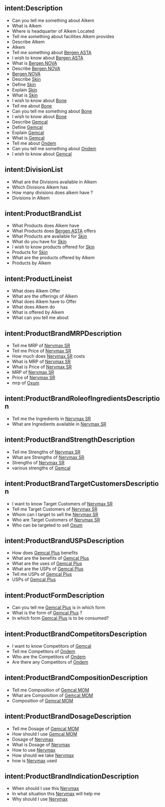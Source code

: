 ## intent:Description
- Can you tell me something about Alkem
- What is Alkem
- Where is headquarter of Alkem Located
- Tell me something about facilities Alkem provides
- Describe Alkem
- Alkem
- Tell me something about [Bergen ASTA](Division)
- I wish to know about [Bergen ASTA](Division)
- What is [Bergen NOVA](Division)
- Describe [Bergen NOVA](Division)
- [Bergen NOVA](Division)
- Describe [Skin](ProductLine)
- Define [Skin](ProductLine)
- Explain [Skin](ProductLine)
- What is [Skin](ProductLine)
- I wish to know about [Bone](ProductLine)
- Tell me about [Bone](ProductLine)
- Can you tell me something about [Bone](ProductLine)
- I wish to know about [Bone](ProductLine)
- Describe [Gemcal](ProductBrand)
- Define [Gemcal](ProductBrand)
- Explain [Gemcal](ProductBrand)
- What is [Gemcal](ProductBrand)
- Tell me about [Ondem](ProductBrand)
- Can you tell me something about [Ondem](ProductBrand)
- I wish to know about [Gemcal](ProductBrand)

## intent:DivisionList
- What are the Divisions available in Alkem
- Which Divisions Alkem has
- How many divisions does alkem have ?
- Divisions in Alkem

## intent:ProductBrandList
- What Products does Alkem have
- What Products does [Bergen ASTA](Division) offers
- What Products are available for [Skin](ProductLine)
- What do you have for [Skin](ProductLine)
- I wish to know products offered for [Skin](ProductLine)
- Products for [Skin](ProductLine)
- What are the products offered by Alkem
- Products by Alkem


## intent:ProductLineist
- What does Alkem Offer
- What are the offerings of Alkem
- What does Alkem have to Offer
- What does Alkem do
- What is offered by Alkem
- What can you tell me about

## intent:ProductBrandMRPDescription
- Tell me MRP of [Nervmax SR](ProductBrand)
- Tell me Price of [Nervmax SR](ProductBrand)
- How much does [Nervmax SR](ProductBrand) costs
- What is MRP of [Nervmax SR](ProductBrand)
- What is Price of [Nervmax SR](ProductBrand)
- MRP of [Nervmax SR](ProductBrand)
- Price of [Nervmax SR](ProductBrand)
- mrp of [Oxum](ProductBrand)

## intent:ProductBrandRoleofIngredientsDescription
- Tell me the Ingredients in [Nervmax SR](ProductBrand)
- What are Ingredients available in [Nervmax SR](ProductBrand)

## intent:ProductBrandStrengthDescription
- Tell me Strengths of [Nervmax SR](ProductBrand)
- What are Strengths of [Nervmax SR](ProductBrand)
- Strengths of [Nervmax SR](ProductBrand)
- various strengths of [Gemcal](ProductBrand)

## intent:ProductBrandTargetCustomersDescription
- I want to know Target Customers of [Nervmax SR](ProductBrand)
- Tell me Target Customers of [Nervmax SR](ProductBrand)
- Whom can I target to sell the [Nervmax SR](ProductBrand)
- Who are Target Customers of [Nervmax SR](ProductBrand)
- Who can be targeted to sell [Oxum](ProductBrand)

## intent:ProductBrandUSPsDescription
- How does [Gemcal Plus](ProductBrand) benefits
- What are the benefits of [Gemcal Plus](ProductBrand)
- What are the uses of [Gemcal Plus](ProductBrand)
- What are the USPs of [Gemcal Plus](ProductBrand)
- Tell me USPs of [Gemcal Plus](ProductBrand)
- USPs of [Gemcal Plus](ProductBrand)

## intent:ProductFormDescription
- Can you tell me [Gemcal Plus](ProductBrand) is in which form
- What is the form of [Gemcal Plus](ProductBrand) ?
- In which form [Gemcal Plus](ProductBrand) is to be consumed?

## intent:ProductBrandCompetitorsDescription
- I want to know Competitors of [Gemcal](ProductBrand)
- Tell me Competitors of [Ondem](ProductBrand)
- Who are the Competitors of [Ondem](ProductBrand)
- Are there any Competitors of [Ondem](ProductBrand)

## intent:ProductBrandCompositionDescription
- Tell me Composition of [Gemcal MOM](ProductBrand)
- What are Composition of [Gemcal MOM](ProductBrand)
- Composition of [Gemcal MOM](ProductBrand)

## intent:ProductBrandDosageDescription
- Tell me Dosage of [Gemcal MOM](ProductBrand)
- How should I use [Gemcal MOM](ProductBrand)
- Dosage of [Nervmax](ProductBrand)
- What is Dosage of [Nervmax](ProductBrand)
- How to use [Nervmax](ProductBrand)
- How should we take [Nervmax](ProductBrand)
- how is [Nervmax](ProductBrand) used

## intent:ProductBrandIndicationDescription
- When should I use this [Nervmax](ProductBrand)
- In what situation this [Nervmax](ProductBrand) will help me
- Why should I use [Nervmax](ProductBrand)

